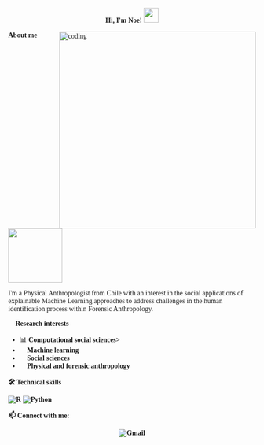 <div style="font-family: Cambria, serif;">
<p align="center">
  <strong>Hi, I'm Noe!</strong>
  <a href="https://github.com/Bouaskaoun" target="_self">
    <img src="https://media.giphy.com/media/hvRJCLFzcasrR4ia7z/giphy.gif" width="30">
  </a>
</p>

<img align="right" alt="coding" width="400" src="https://i.giphy.com/media/v1.Y2lkPTc5MGI3NjExd2ZvbDNyNXFnajlrbmxxbXpmM3F5dmx2Nmo5NGJsZ3BkdTc5bWRuZSZlcD12MV9pbnRlcm5hbF9naWZfYnlfaWQmY3Q9Zw/l41lTyuPRZ7j4K0KI/giphy.gif">

<div>
  <p><strong>About me  <img src=   "https://i.giphy.com/media/v1.Y2lkPTc5MGI3NjExN3k5eWI5NGlkN2Zpb2F5MG85dzdybnNyeG16eGx1Z2k3enlpZ3ByeSZlcD12MV9pbnRlcm5hbF9naWZfYnlfaWQmY3Q9cw/drsmP6xt4cS6uAxKhZ/giphy.gif" width="110"></strong></p>
  <p>I'm a Physical Anthropologist from Chile with an interest in the social applications of explainable Machine Learning approaches to address challenges in the human identification process within Forensic Anthropology.</p>
</div>

<div>
  <p><strong>🔬 Research interests</strong></p>
  <ul>
    <li>📊 <strong>Computational social sciences></li>
    <li>🤖 <strong>Machine learning</strong></li>
    <li>👥 <strong>Social sciences</strong></li>
    <li>🦴 <strong>Physical and forensic anthropology</strong></li>
  </ul>
</div>

<div>
  <p><strong>🛠️ Technical skills</strong></p>
  <p>
    <img src="https://img.shields.io/badge/R%20Studio-276DC3?style=for-the-badge&logo=r&logoColor=white" alt="R">
    <img src="https://img.shields.io/badge/Python-3776AB?style=for-the-badge&logo=python&logoColor=white" alt="Python">
  </p>
</div>

<div>
  <p><strong>📫 Connect with me:  
    <p align="center">
      <a href="mailto:aedonoa.n@gmail.com"><img img src="https://img.shields.io/badge/gmail-%23EA4335.svg?style=plastic&logo=gmail&logoColor=white" alt="Gmail"/></a></strong></p>
</div>





